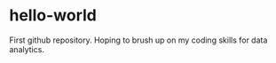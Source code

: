 # hello-world
First github repository. 
Hoping to brush up on my coding skills for data analytics. 
